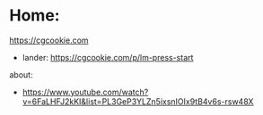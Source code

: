 # Home:
https://cgcookie.com
- lander: https://cgcookie.com/p/lm-press-start

about:
- https://www.youtube.com/watch?v=6FaLHFJ2kKI&list=PL3GeP3YLZn5ixsnIOIx9tB4v6s-rsw48X
